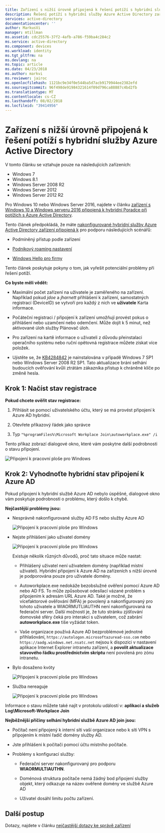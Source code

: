 ```yaml
---
title: Zařízení s nižší úrovně připojená k řešení potíží s hybridní služby Azure Active Directory | Dokumentace Microsoftu
description: Řešení potíží s hybridní služby Azure Active Directory zařízení připojená k nižší úrovně
services: active-directory
documentationcenter: ''
author: MarkusVi
manager: mtillman
ms.assetid: cdc25576-37f2-4afb-a786-f59ba4c284c2
ms.service: active-directory
ms.component: devices
ms.workload: identity
ms.tgt_pltfrm: na
ms.devlang: na
ms.topic: article
ms.date: 04/23/2018
ms.author: markvi
ms.reviewer: jairoc
ms.openlocfilehash: 1121bc9e34f0e544ba5d7acb9179944ee2382efd
ms.sourcegitcommit: 96f498de91984321614f09d796ca88887c4bd2fb
ms.translationtype: MT
ms.contentlocale: cs-CZ
ms.lasthandoff: 08/02/2018
ms.locfileid: "39414956"
---
```

# <a name="troubleshooting-hybrid-azure-active-directory-joined-down-level-devices"></a>Zařízení s nižší úrovně připojená k řešení potíží s hybridní služby Azure Active Directory 

V tomto článku se vztahuje pouze na následujících zařízeních: 

- Windows 7 
- Windows 8.1 
- Windows Server 2008 R2 
- Windows Server 2012 
- Windows Server 2012 R2 
 

Pro Windows 10 nebo Windows Server 2016, najdete v článku [zařízení s Windows 10 a Windows serveru 2016 připojená k hybridní Poradce při potížích s Azure Active Directory](troubleshoot-hybrid-join-windows-current.md).

Tento článek předpokládá, že máte [nakonfigurované hybridní služby Azure Active Directory zařízení připojená k](hybrid-azuread-join-plan.md) pro podporu následujících scénářů:

- Podmíněný přístup podle zařízení

- [Podnikový roaming nastavení](../active-directory-windows-enterprise-state-roaming-overview.md)

- [Windows Hello pro firmy](https://docs.microsoft.com/windows/security/identity-protection/hello-for-business/hello-identity-verification) 





Tento článek poskytuje pokyny o tom, jak vyřešit potenciální problémy při řešení potíží.  

**Co byste měli vědět:** 

- Maximální počet zařízení na uživatele je zaměřeného na zařízení. Například pokud *jdoe* a *jharnett* přihlášení k zařízení, samostatných registrací (DeviceID) se vytvoří pro každý z nich ve **uživatele** Karta informace.  

- Počáteční registraci / připojení k zařízení umožňují provést pokus o přihlášení nebo uzamčení nebo odemčení. Může dojít k 5 minut, než aktivované úloh služby Plánovač úloh. 

- Pro zařízení na kartě informace o uživateli z důvodu přeinstalaci operačního systému nebo ruční opětovná registrace můžete získat více položek. 

- Ujistěte se, že [KB4284842](https://support.microsoft.com/en-us/help/4284842) je nainstalována v případě Windows 7 SP1 nebo Windows Server 2008 R2 SP1. Tato aktualizace brání selhání budoucích ověřování kvůli ztrátám zákazníka přístup k chráněné klíče po změně hesla.

## <a name="step-1-retrieve-the-registration-status"></a>Krok 1: Načíst stav registrace 

**Pokud chcete ověřit stav registrace:**  

1. Přihlásit se pomocí uživatelského účtu, který se má provést připojení k Azure AD hybridní.

2. Otevřete příkazový řádek jako správce 

3. Typ `"%programFiles%\Microsoft Workplace Join\autoworkplace.exe" /i`

Tento příkaz zobrazí dialogové okno, které vám poskytne další podrobnosti o stavu připojení.

![Připojení k pracovní ploše pro Windows](./media/troubleshoot-hybrid-join-windows-legacy/01.png)


## <a name="step-2-evaluate-the-hybrid-azure-ad-join-status"></a>Krok 2: Vyhodnoťte hybridní stav připojení k Azure AD 

Pokud připojení k hybridní službě Azure AD nebylo úspěšné, dialogové okno vám poskytuje podrobnosti o problému, který došlo k chybě.

**Nejčastější problémy jsou:**

- Nesprávně nakonfigurované služby AD FS nebo služby Azure AD

    ![Připojení k pracovní ploše pro Windows](./media/troubleshoot-hybrid-join-windows-legacy/02.png)

- Nejste přihlášení jako uživatel domény

    ![Připojení k pracovní ploše pro Windows](./media/troubleshoot-hybrid-join-windows-legacy/03.png)
    
    Existuje několik různých důvodů, proč tato situace může nastat:
    
    - Přihlášený uživatel není uživatelem domény (například místní uživatel). Hybridní připojení k Azure AD na zařízeních s nižší úrovně je podporována pouze pro uživatele domény.
    
    - Autoworkplace.exe nedokáže bezobslužné ověření pomocí Azure AD nebo AD FS. To může způsobovat odesílací vázané problém s připojením k adresám URL Azure AD. Také je možné, že vícefaktorové ověřování (MFA) je povolený a nakonfigurovaný pro tohoto uživatele a WIAORMUTLIAUTHN není nakonfigurovaná na federační server. Další možností je, že tuto stránku zjišťování domovské sféry čeká pro interakci s uživatelem, což zabrání **autoworkplace.exe** tiše vyžádat token.
    
    - Vaše organizace používá Azure AD bezproblémové jednotné přihlašování, `https://autologon.microsoftazuread-sso.com` nebo `https://aadg.windows.net.nsatc.net` nejsou k dispozici v nastavení aplikace Internet Explorer intranetu zařízení, a **povolit aktualizace stavového řádku prostřednictvím skriptu** není povolená pro zónu intranetu.

- Bylo dosaženo kvóty

    ![Připojení k pracovní ploše pro Windows](./media/troubleshoot-hybrid-join-windows-legacy/04.png)

- Služba nereaguje 

    ![Připojení k pracovní ploše pro Windows](./media/troubleshoot-hybrid-join-windows-legacy/05.png)

Informace o stavu můžete také najít v protokolu událostí v: **aplikací a služeb Log\Microsoft-Workplace Join**
  
**Nejběžnější příčiny selhání hybridní službě Azure AD join jsou:** 

- Počítač není připojený k interní síti vaší organizace nebo k síti VPN s připojením k místní řadič domény služby AD.

- Jste přihlášeni k počítači pomocí účtu místního počítače. 

- Problémy s konfigurací služby: 

  - Federační server nakonfigurovaný pro podporu **WIAORMULTIAUTHN**. 

  - Doménová struktura počítače nemá žádný bod připojení služby objekt, který odkazuje na název ověřené domény ve službě Azure AD 

  - Uživatel dosáhl limitu počtu zařízení. 

## <a name="next-steps"></a>Další postup

Dotazy, najdete v článku [nejčastější dotazy ke správě zařízení](faq.md)  

